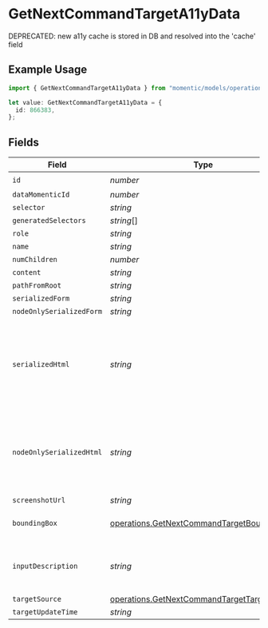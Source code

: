 # GetNextCommandTargetA11yData

DEPRECATED: new a11y cache is stored in DB and resolved into the 'cache' field

## Example Usage

```typescript
import { GetNextCommandTargetA11yData } from "momentic/models/operations";

let value: GetNextCommandTargetA11yData = {
  id: 866383,
};
```

## Fields

| Field                                                                                                      | Type                                                                                                       | Required                                                                                                   | Description                                                                                                |
| ---------------------------------------------------------------------------------------------------------- | ---------------------------------------------------------------------------------------------------------- | ---------------------------------------------------------------------------------------------------------- | ---------------------------------------------------------------------------------------------------------- |
| `id`                                                                                                       | *number*                                                                                                   | :heavy_check_mark:                                                                                         | N/A                                                                                                        |
| `dataMomenticId`                                                                                           | *number*                                                                                                   | :heavy_minus_sign:                                                                                         | N/A                                                                                                        |
| `selector`                                                                                                 | *string*                                                                                                   | :heavy_minus_sign:                                                                                         | N/A                                                                                                        |
| `generatedSelectors`                                                                                       | *string*[]                                                                                                 | :heavy_minus_sign:                                                                                         | N/A                                                                                                        |
| `role`                                                                                                     | *string*                                                                                                   | :heavy_minus_sign:                                                                                         | N/A                                                                                                        |
| `name`                                                                                                     | *string*                                                                                                   | :heavy_minus_sign:                                                                                         | N/A                                                                                                        |
| `numChildren`                                                                                              | *number*                                                                                                   | :heavy_minus_sign:                                                                                         | N/A                                                                                                        |
| `content`                                                                                                  | *string*                                                                                                   | :heavy_minus_sign:                                                                                         | N/A                                                                                                        |
| `pathFromRoot`                                                                                             | *string*                                                                                                   | :heavy_minus_sign:                                                                                         | N/A                                                                                                        |
| `serializedForm`                                                                                           | *string*                                                                                                   | :heavy_minus_sign:                                                                                         | N/A                                                                                                        |
| `nodeOnlySerializedForm`                                                                                   | *string*                                                                                                   | :heavy_minus_sign:                                                                                         | N/A                                                                                                        |
| `serializedHtml`                                                                                           | *string*                                                                                                   | :heavy_minus_sign:                                                                                         | pruned html including 1 neighbor and 1 layer of children. value for text inputs pruned.                    |
| `nodeOnlySerializedHtml`                                                                                   | *string*                                                                                                   | :heavy_minus_sign:                                                                                         | outerHtml of the element without any children. value for text inputs pruned.                               |
| `screenshotUrl`                                                                                            | *string*                                                                                                   | :heavy_minus_sign:                                                                                         | N/A                                                                                                        |
| `boundingBox`                                                                                              | [operations.GetNextCommandTargetBoundingBox](../../models/operations/getnextcommandtargetboundingbox.md)   | :heavy_minus_sign:                                                                                         | css pixel bounding box                                                                                     |
| `inputDescription`                                                                                         | *string*                                                                                                   | :heavy_minus_sign:                                                                                         | the description that generated this cache                                                                  |
| `targetSource`                                                                                             | [operations.GetNextCommandTargetTargetSource](../../models/operations/getnextcommandtargettargetsource.md) | :heavy_minus_sign:                                                                                         | N/A                                                                                                        |
| `targetUpdateTime`                                                                                         | *string*                                                                                                   | :heavy_minus_sign:                                                                                         | N/A                                                                                                        |